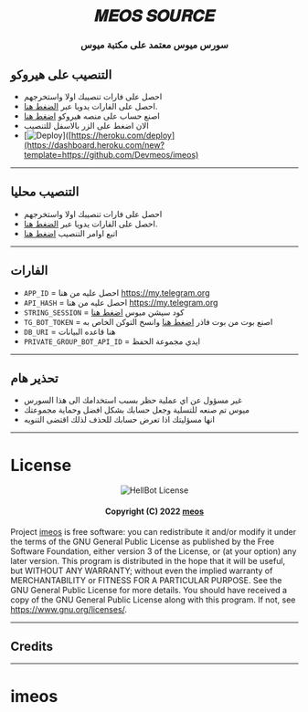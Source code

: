 
<h1 align="center">
  <b>  𝑴𝑬𝑶𝑺 𝑺𝑶𝑼𝑹𝑪𝑬  </b>
</h1>

<h3 align="center">
  <b> سورس ميوس معتمد على مكتبة ميوس </b>
</h3


------

## التنصيب على هيروكو 
- احصل على فارات تنصيبك اولا واستخرجهم
- احصل على الفارات يدويا عبر [الضغط هنا](#الفارات).
- اصنع حساب على منصه هيروكو [اضغط هنا](dashboard.heroku.com)
- الان اضغط على الزر بالاسفل للتنصيب
- [![Deploy](https://www.herokucdn.com/deploy/button.svg)]([https://heroku.com/deploy](https://dashboard.heroku.com/new?template=https://github.com/Devmeos/imeos)

------

## التنصيب محليا 
- احصل على فارات تنصيبك اولا واستخرجهم
- احصل على الفارات يدويا عبر [الضغط هنا](#الفارات).
- اتبع اوامر التنصيب [اضغط هنا](dashboard.heroku.com)

------

## الفارات

- `APP_ID`  =  احصل عليه من هنا https://my.telegram.org
- `API_HASH`  =  احصل عليه من هنا https://my.telegram.org
- `STRING_SESSION`  =  كود سيشن ميوس [اضغط هنا](https://replit.com/@ssdcv608/PyroSessionString)
- `TG_BOT_TOKEN`  =  اصنع بوت من بوت فاذر [اضغط هنا](https://t.me/botfather) وانسخ التوكن الخاص به
- `DB_URI`  =  هنا قاعده البيانات 
- `PRIVATE_GROUP_BOT_API_ID`  =   ايدي مجموعة الحفظ

------

## تحذير هام
- غير مسؤول عن اي عملية حظر بسبب استخدامك الى هذا السورس 
- ميوس تم صنعه للتسلية وجعل حسابك بشكل افضل وحماية مجموعتك
- انها مسؤليتك اذا تعرض حسابك للحذف لذلك اقتضى التنويه

------

# License

<p align="center">
    <img src="https://www.gnu.org/graphics/gplv3-or-later.png" alt="HellBot License">
</p>

<h4 align="center">
    Copyright (C) 2022 <a href="https://github.com/imos">meos</a>
</h4>

Project [imeos](https://github.com/Devmeos/imeos) is free software: you can redistribute it and/or modify
it under the terms of the GNU General Public License as published by
the Free Software Foundation, either version 3 of the License, or
(at your option) any later version.
This program is distributed in the hope that it will be useful,
but WITHOUT ANY WARRANTY; without even the implied warranty of
MERCHANTABILITY or FITNESS FOR A PARTICULAR PURPOSE.  See the
GNU General Public License for more details.
You should have received a copy of the GNU General Public License
along with this program. If not, see <https://www.gnu.org/licenses/>.

------
## Credits

------
# imeos
